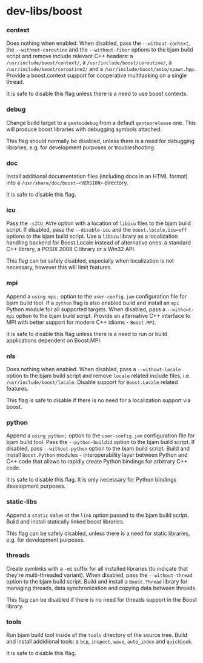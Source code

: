 # dev-libs/boost

### context
Does nothing when enabled. When disabled, pass the `--without-context`, the `--without-coroutine` and the `--without-fiber` options to the bjam build script and remove include relevant C++ headers: a `/usr/include/boost/context/`, a `/usr/include/boost/coroutine/`, a `/usr/include/boost/coroutine2/` and a `/usr/include/boost/asio/spawn.hpp`. Provide a boost.context support for cooperative multitasking on a single thread.

It is safe to disable this flag unless there is a need to use boost contexts.

### debug
Change build target to a `gentoodebug` from a default `gentoorelease` one. This will produce boost libraries with debugging symbols attached.

This flag should normally be disabled, unless there is a need for debugging libraries, e.g. for development purposes or troubleshooting.

### doc
Install additional documentation files (including docs in an HTML format) into a `/usr/share/doc/boost-<VERSION>` directory.

It is safe to disable this flag.

### icu
Pass the `-sICU_PATH` option with a location of `libicu` files to the bjam build script. If disabled, pass the `--disable-icu` and the `boost.locale.icu=off` options to the bjam build script. Use a `libicu` library as a localization handling backend for Boost.Locale instead of alternative ones: a standard C++ library, a POSIX 2008 C library or a Win32 API.

This flag can be safely disabled, especially when localization is not necessary, however this will limit features.

### mpi
Append a `using mpi;` option to the `user-config.jam` configuration file for bjam build tool. If a `python` flag is also enabled build and install an `mpi` Python module for all supported targets. When disabled, pass a `--without-mpi` option to the bjam build script. Provide an alternative C++ interface to MPI with better support for modern C++ idioms - `Boost.MPI`.

It is safe to disable this flag unless there is a need to run or build applications dependent on Boost.MPI.

### nls
Does nothing when enabled. When disabled, pass a `--without-locale` option to the bjam build script and remove `locale` related include files, i.e. `/usr/include/boost/locale`. Disable support for `Boost.Locale` related features.

This flag is safe to disable if there is no need for a localization support via boost.

### python
Append a `using python;` option to the `user-config.jam` configuration file for bjam build tool. Pass the `--python-buildid` option to the bjam build script. If disabled, pass `--without-python` option to the bjam build script. Build and install `Boost.Python` modules - interoperability layer between Python and C++ code that allows to rapidly create Python bindings for arbitrary C++ code.

It is safe to disable this flag. It is only necessary for Python bindings development purposes.

### static-libs
Append a `static` value ot the `link` option passed to the bjam build script. Build and install statically linked boost libraries.

This flag can be safely disabled, unless there is a need for static libraries, e.g. for development purposes.

### threads
Create symlinks with a `-mt` suffix for all installed libraries (to indicate that they're multi-threaded variant). When disabled, pass the `--without-thread` option to the bjam build script. Build and install a `Boost.Thread` library for managing threads, data synchronization and copying data between threads.

This flag can be disabled if there is no need for threads support in the Boost library.

### tools
Run bjam build tool inside of the `tools` directory of the source tree. Build and install addidional tools: a `bcp`, `inspect`, `wave`, `auto_index` and `quickbook`.

It is safe to disable this flag.
